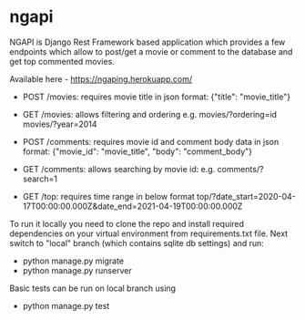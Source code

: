 # ngapi

NGAPI is Django Rest Framework based application
which provides a few endpoints which allow to post/get a movie or comment to the database and get top commented movies.

Available here - https://ngaping.herokuapp.com/

- POST /movies:
    requires movie title in json format:
    {"title": "movie_title"}
    
- GET /movies:
    allows filtering and ordering
    e.g. movies/?ordering=id
    movies/?year=2014

- POST /comments:
    requires movie id and comment body data in json format:
    {"movie_id": "movie_title", "body": "comment_body"}

- GET /comments:
    allows searching by movie id:
    e.g. comments/?search=1
    
- GET /top:
    requires time range in below format
    top/?date_start=2020-04-17T00:00:00.000Z&date_end=2021-04-19T00:00:00.000Z

To run it locally you need to clone the repo and install required dependencies on your virtual environment from requirements.txt file.
Next switch to "local" branch (which contains sqlite db settings) and run:
- python manage.py migrate
- python manage.py runserver

Basic tests can be run on local branch using 
- python manage.py test